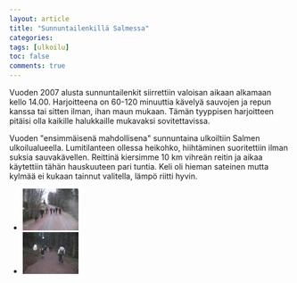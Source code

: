 ```yaml
---
layout: article
title: "Sunnuntailenkillä Salmessa"
categories:
tags: [ulkoilu]
toc: false
comments: true
---
```


Vuoden 2007 alusta sunnuntailenkit siirrettiin valoisan aikaan alkamaan
kello 14.00. Harjoitteena on 60-120 minuuttia kävelyä sauvojen ja repun
kanssa tai sitten ilman, ihan maun mukaan. Tämän tyyppisen harjoitteen
pitäisi olla kaikille halukkaille mukavaksi sovitettavissa.

Vuoden "ensimmäisenä mahdollisena" sunnuntaina ulkoiltiin Salmen
ulkoilualueella. Lumitilanteen ollessa heikohko, hiihtäminen
suoritettiin ilman suksia sauvakävellen. Reittinä kiersimme 10 km
vihreän reitin ja aikaa käytettiin tähän hauskuuteen pari tuntia. Keli
oli hieman sateinen mutta kylmää ei kukaan tainnut valitella, lämpö
riitti hyvin.

<div class="th-grid image-gallery" markdown="1">

- [![](/images/sunnuntailenkilla-salmessa/Thumbnails/peruskuntosl20070107_01b.jpg)](/images/sunnuntailenkilla-salmessa/peruskuntosl20070107_01b.jpg)
- [![](/images/sunnuntailenkilla-salmessa/Thumbnails/peruskuntosl20070107_02b.jpg)](/images/sunnuntailenkilla-salmessa/peruskuntosl20070107_02b.jpg)

</div>
